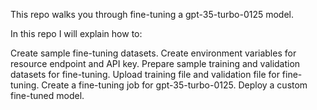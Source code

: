 This repo walks you through fine-tuning a gpt-35-turbo-0125 model.

In this repo I will explain how to:

Create sample fine-tuning datasets.
Create environment variables for  resource endpoint and API key.
Prepare  sample training and validation datasets for fine-tuning.
Upload  training file and validation file for fine-tuning.
Create a fine-tuning job for gpt-35-turbo-0125.
Deploy a custom fine-tuned model.
